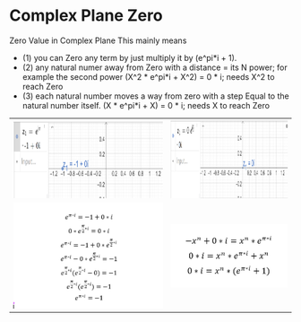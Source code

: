 # Complex Plane Zero
Zero Value in Complex Plane
This mainly means 
*  (1) you can Zero any term by just multiply it by (e^pi*i + 1).
*  (2) any natural numer away from Zero with a distance = its N power; for example the second power (X^2 * e^pi*i + X^2) = 0 * i; needs X^2 to reach Zero
*  (3) each natural number moves a way from zero with a step Equal to the natural number itself. (X * e^pi*i + X) = 0 * i; needs X to reach Zero
<table>
  <tr><td><img src="Screenshot 2024-01-24 200736.png" height="140" /></td><td><img src="Screenshot 2024-01-24 200813.png" height="140" /></td></tr>
  <tr><td><img src="Screenshot 2024-01-24 200852.png" /></td><td><img src="Screenshot 2024-01-24 202916.png" /></td></tr>
</table>



